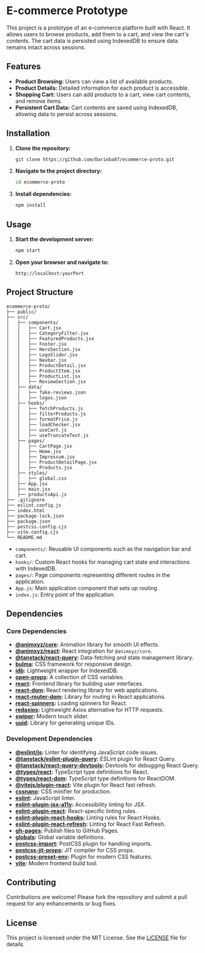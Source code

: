 # E-commerce Prototype

This project is a prototype of an e-commerce platform built with React. It allows users to browse products, add them to a cart, and view the cart's contents. The cart data is persisted using IndexedDB to ensure data remains intact across sessions.

## Features

- **Product Browsing:** Users can view a list of available products.
- **Product Details:** Detailed information for each product is accessible.
- **Shopping Cart:** Users can add products to a cart, view cart contents, and remove items.
- **Persistent Cart Data:** Cart contents are saved using IndexedDB, allowing data to persist across sessions.

## Installation

1. **Clone the repository:**
   ```bash
   git clone https://github.com/Darioba87/ecommerce-proto.git
   ```
2. **Navigate to the project directory:**
   ```bash
   cd ecommerce-proto
   ```
3. **Install dependencies:**
   ```bash
   npm install
   ```

## Usage

1. **Start the development server:**
   ```bash
   npm start
   ```
2. **Open your browser and navigate to:**
   ```
   http://localhost:yourPort
   ```

## Project Structure

```
ecommerce-proto/
├── public/
├── src/
│   ├── components/
│   │   ├── Cart.jsx
│   │   ├── CategoryFilter.jsx
│   │   ├── FeaturedProducts.jsx
│   │   ├── Footer.jsx
│   │   ├── HeroSection.jsx
│   │   ├── LogoSlider.jsx
│   │   ├── Navbar.jsx
│   │   ├── ProductDetail.jsx
│   │   ├── ProductItem.jsx
│   │   ├── ProductList.jsx
│   │   ├── ReviewSection.jsx
│   ├── data/
│   │   ├── fake-reviews.json
│   │   ├── logos.json
│   ├── hooks/
│   │   ├── fetchProducts.js
│   │   ├── filterProducts.js
│   │   ├── formatPrice.js
│   │   ├── loadChecker.jsx
│   │   ├── useCart.js
│   │   ├── useTruncateText.js
│   ├── pages/
│   │   ├── CartPage.jsx
│   │   ├── Home.jsx
│   │   ├── Impressum.jsx
│   │   ├── ProductDetailPage.jsx
│   │   ├── Products.jsx
│   ├── styles/
│   │   ├── global.css
│   ├── App.jsx
│   ├── main.jsx
│   ├── productsApi.js
├── .gitignore
├── eslint.config.js
├── index.html
├── package-lock.json
├── package.json
├── postcss.config.cjs
├── vite.config.cjs
└── README.md
```

- `components/`: Reusable UI components such as the navigation bar and cart.
- `hooks/`: Custom React hooks for managing cart state and interactions with IndexedDB.
- `pages/`: Page components representing different routes in the application.
- `App.js`: Main application component that sets up routing.
- `index.js`: Entry point of the application.

## Dependencies

### Core Dependencies

- **[@animxyz/core](https://www.npmjs.com/package/@animxyz/core):** Animation library for smooth UI effects.
- **[@animxyz/react](https://www.npmjs.com/package/@animxyz/react):** React integration for `@animxyz/core`.
- **[@tanstack/react-query](https://react-query-v3.tanstack.com/):** Data-fetching and state management library.
- **[bulma](https://bulma.io/):** CSS framework for responsive design.
- **[idb](https://www.npmjs.com/package/idb):** Lightweight wrapper for IndexedDB.
- **[open-props](https://open-props.style/):** A collection of CSS variables.
- **[react](https://reactjs.org/):** Frontend library for building user interfaces.
- **[react-dom](https://reactjs.org/docs/react-dom.html):** React rendering library for web applications.
- **[react-router-dom](https://reactrouter.com/):** Library for routing in React applications.
- **[react-spinners](https://www.npmjs.com/package/react-spinners):** Loading spinners for React.
- **[redaxios](https://github.com/developit/redaxios):** Lightweight Axios alternative for HTTP requests.
- **[swiper](https://swiperjs.com/):** Modern touch slider.
- **[uuid](https://www.npmjs.com/package/uuid):** Library for generating unique IDs.

### Development Dependencies

- **[@eslint/js](https://eslint.org/):** Linter for identifying JavaScript code issues.
- **[@tanstack/eslint-plugin-query](https://github.com/TanStack/query):** ESLint plugin for React Query.
- **[@tanstack/react-query-devtools](https://tanstack.com/query/devtools):** Devtools for debugging React Query.
- **[@types/react](https://www.npmjs.com/package/@types/react):** TypeScript type definitions for React.
- **[@types/react-dom](https://www.npmjs.com/package/@types/react-dom):** TypeScript type definitions for ReactDOM.
- **[@vitejs/plugin-react](https://www.npmjs.com/package/@vitejs/plugin-react):** Vite plugin for React fast refresh.
- **[cssnano](https://cssnano.co/):** CSS minifier for production.
- **[eslint](https://eslint.org/):** JavaScript linter.
- **[eslint-plugin-jsx-a11y](https://www.npmjs.com/package/eslint-plugin-jsx-a11y):** Accessibility linting for JSX.
- **[eslint-plugin-react](https://www.npmjs.com/package/eslint-plugin-react):** React-specific linting rules.
- **[eslint-plugin-react-hooks](https://www.npmjs.com/package/eslint-plugin-react-hooks):** Linting rules for React Hooks.
- **[eslint-plugin-react-refresh](https://www.npmjs.com/package/eslint-plugin-react-refresh):** Linting for React Fast Refresh.
- **[gh-pages](https://www.npmjs.com/package/gh-pages):** Publish files to GitHub Pages.
- **[globals](https://www.npmjs.com/package/globals):** Global variable definitions.
- **[postcss-import](https://www.npmjs.com/package/postcss-import):** PostCSS plugin for handling imports.
- **[postcss-jit-props](https://www.npmjs.com/package/postcss-jit-props):** JIT compiler for CSS props.
- **[postcss-preset-env](https://www.npmjs.com/package/postcss-preset-env):** Plugin for modern CSS features.
- **[vite](https://vitejs.dev/):** Modern frontend build tool.

## Contributing

Contributions are welcome! Please fork the repository and submit a pull request for any enhancements or bug fixes.

## License

This project is licensed under the MIT License. See the [LICENSE](LICENSE) file for details.
